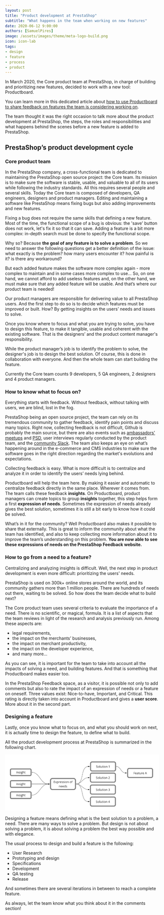 ```yaml
---
layout: post
title: "Product development at PrestaShop"
subtitle: "What happens in the team when working on new features"
date: 2020-06-12 9:00:00
authors: [SamuelPires]
image: /assets/images/theme/meta-logo-build.png
icon: icon-lab
tags:
- design
- feature
- process
- product
---
```


In March 2020, the Core product team at PrestaShop, in charge of building and prioritizing new features, decided to work with a new tool: Productboard.

You can learn more in this dedicated article about [how to use Productboard to share feedback on features the team is considering working on]().

The team thought it was the right occasion to talk more about the product development at PrestaShop, the steps, the roles and responsibilities and what happens behind the scenes before a new feature is added to PrestaShop.


## PrestaShop’s product development cycle

### Core product team

In the PrestaShop company, a cross-functional team is dedicated to maintaining the PrestaShop open source project: the Core team.
Its mission is to make sure the software is stable, usable, and valuable to all of its users while following the industry standards.
All this requires several people and several skills. Today the Core team is composed of developers, QA engineers, designers and product managers.
Editing and maintaining a software like PrestaShop means fixing bugs but also adding improvements and new features.

Fixing a bug does not require the same skills that defining a new feature. Most of the time, the functional scope of a bug is obvious: the 'save' button does not work, let's fix it so that it can save. Adding a feature is a bit more complex: in-depth search must be done to specify the functional scope.

Why so? Because **the goal of any feature is to solve a problem**. So we need to answer the following questions get a better definition of the issue: what exactly is the problem? how many users encounter it? how painful is it? is there any workaround?

But each added feature makes the software more complex again - more complex to maintain and in some cases more complex to use... So, on one hand, we cannot afford to add useless features and, on the other hand, we must make sure that any added feature will be usable. And that’s where our product team is needed!

Our product managers are responsible for delivering value to all PrestaShop users. And the first step to do so is to decide which features must be improved or built. How? By getting insights on the users’ needs and issues to solve.

Once you know where to focus and what you are trying to solve, you have to design this feature, to make it tangible, usable and coherent with the existing software. That is the designers’ and the product content manager's responsibility.

While the product manager’s job is to identify the problem to solve, the designer's job is to design the best solution. Of course, this is done in collaboration with everyone. And then the whole team can start building the feature.

Currently the Core team counts 9 developers, 5 QA engineers, 2 designers and 4 product managers.


### How to know what to focus on?

Everything starts with feedback. Without feedback, without talking with users, we are blind, lost in the fog.

PrestaShop being an open source project, the team can rely on its tremendous community to gather feedback, identify pain points and discuss many topics.
Right now, collecting feedback is not difficult, Github is probably the main source, but there are also events such as [ambassadors' meetups](http://ambassadors.prestashop.com/ambassadors) and [PSD](https://events.prestashop.com/), user interviews regularly conducted by the product team, and the [community Slack](https://github.com/PrestaShop/open-source/blob/master/slack/readme.md).
The team also keeps an eye on what’s happening around in the e-commerce and CMS industries to make sure the software goes in the right direction regarding the market's evolutions and expectations.

Collecting feedback is easy. What is more difficult is to centralize and analyze it in order to identify the users’ needs lying behind.

Productboard will help the team here. By making it easier and automatic to centralize feedback directly in the same place. Wherever it comes from.
The team calls these feedback **insights**. On Productboard, product managers can create topics to group **insights** together, this step helps form a first **expression of needs**. Sometimes the expression of needs already gives the best solution, sometimes it is still a bit early to know how it could be solved.

What’s in it for the community? Well Productboard also makes it possible to share that externally.
This is great to inform the community about what the team has identified, and also to keep collecting more information about it to improve the team’s understanding on this problem.
**You are now able to see these expressions of needs on the PrestaShop Feedback website.**

### How to go from a need to a feature?

Centralizing and analyzing insights is difficult.
Well, the next step in product development is even more difficult: prioritizing the users' needs.

PrestaShop is used on 300k+ online stores around the world, and its community gathers more than 1 million people.
There are hundreds of needs out there, waiting to be solved. So how does the team decide what to build next?

The Core product team uses several criteria to evaluate the importance of a need. There is no scientific, or magical, formula. It is a list of aspects that the team reviews in light of the research and analysis previously run. Among these aspects are:

- legal requirements,
- the impact on the merchants’ businesses,
- the impact on merchant productivity,
- the impact on the developer experience,
- and many more...

As you can see, it is important for the team to take into account all the impacts of solving a need, and building features.
And that is something that Productboard makes easier too.

In the PrestaShop Feedback space, as a visitor, it is possible not only to add comments but also to rate the impact of an expression of needs or a feature on oneself. Three values exist: Nice-to-have, Important, and Critical.
This rating is directly taken into account in Productboard and gives a **user score**. More about it in the second part.


### Designing a feature

Lastly, once you know what to focus on, and what you should work on next, it is actually time to design the feature, to define what to build.

All the product development process at PrestaShop is summarized in the following chart.

![Product development steps at PrestaShop](/assets/images/2020/05/product-development-steps.png)

Designing a feature means defining what is the best solution to a problem, a need.
There are many ways to solve a problem. But design is not about solving a problem, it is about solving a problem the best way possible and with elegance.

The usual process to design and build a feature is the following:
- User Research
- Prototyping and design
- Specifications
- Development
- QA testing
- Release

And sometimes there are several iterations in between to reach a complete feature.


As always, let the team know what you think about it in the comments section!
